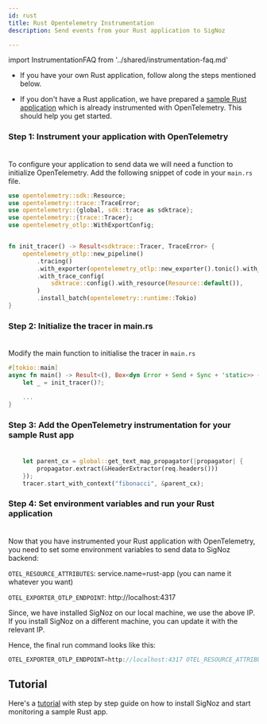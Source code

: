 ```yaml
---
id: rust
title: Rust Opentelemetry Instrumentation
description: Send events from your Rust application to SigNoz

---
```

import InstrumentationFAQ from '../shared/instrumentation-faq.md'

- If you have your own Rust application, follow along the steps mentioned below. 

- If you don't have a Rust application, we have prepared a <a href = "https://github.com/SigNoz/sample-rust-app" rel="noopener noreferrer nofollow" target="_blank">sample Rust application</a> which is already instrumented with OpenTelemetry. This should help you get started.

### **Step 1:  Instrument your application with OpenTelemetry**<br></br>

To configure your application to send data we will need a function to initialize OpenTelemetry. Add the following snippet of code in your `main.rs` file.

```rust
use opentelemetry::sdk::Resource;
use opentelemetry::trace::TraceError;
use opentelemetry::{global, sdk::trace as sdktrace};
use opentelemetry::{trace::Tracer};
use opentelemetry_otlp::WithExportConfig;


fn init_tracer() -> Result<sdktrace::Tracer, TraceError> {
    opentelemetry_otlp::new_pipeline()
        .tracing()
        .with_exporter(opentelemetry_otlp::new_exporter().tonic().with_env())
        .with_trace_config(
            sdktrace::config().with_resource(Resource::default()),
        )
        .install_batch(opentelemetry::runtime::Tokio)
}
```

### **Step 2:  Initialize the tracer in main.rs**<br></br>

Modify the main function to initialise the tracer  in `main.rs`

```rust
#[tokio::main]
async fn main() -> Result<(), Box<dyn Error + Send + Sync + 'static>> {
    let _ = init_tracer()?;

    ...
}
```

### **Step 3:  Add the OpenTelemetry instrumentation for your sample Rust app**<br></br>

```rust
    let parent_cx = global::get_text_map_propagator(|propagator| {
        propagator.extract(&HeaderExtractor(req.headers()))
    });
    tracer.start_with_context("fibonacci", &parent_cx);
```

### **Step 4: Set environment variables and run your Rust application**<br></br>

Now that you have instrumented your Rust application with OpenTelemetry, you need to set some environment variables to send data to SigNoz backend:

`OTEL_RESOURCE_ATTRIBUTES`: service.name=rust-app (you can name it whatever you want)

`OTEL_EXPORTER_OTLP_ENDPOINT`: http://localhost:4317

Since, we have installed SigNoz on our local machine, we use the above IP. If you install SigNoz on a different machine, you can update it with the relevant IP.

Hence, the final run command looks like this:

```rust
OTEL_EXPORTER_OTLP_ENDPOINT=http://localhost:4317 OTEL_RESOURCE_ATTRIBUTES=service.name=rust-app cargo run
```


## Tutorial 

Here's a [tutorial](https://signoz.io/blog/opentelemetry-rust/) with step by step guide on how to install SigNoz and start monitoring a sample Rust app. 

<InstrumentationFAQ />
